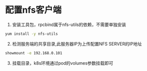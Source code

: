 # 配置nfs客户端

1. 安装工具包，rpcbind属于nfs-utils的依赖，不需要单独安装

```bash
yum install -y nfs-utils
```

2. 检测服务端的共享目录,此服务器IP为上传配置NFS SERVER的IP地址

```bash
showmount -e 192.168.0.101
```

3. 挂载目录，k8s环境通过pod的volumes参数挂载即可